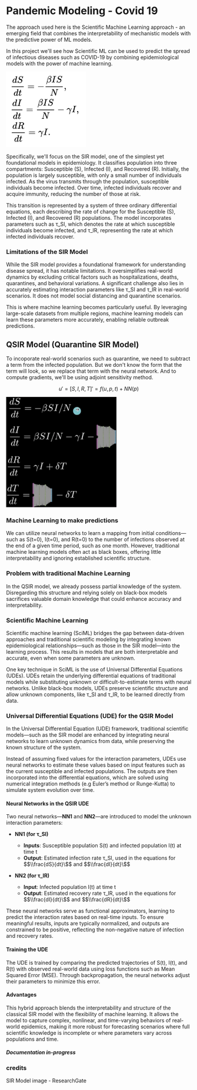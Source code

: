 # Pandemic Modeling - Covid 19

The approach used here is the Scientific Machine Learning approach - an emerging field that combines the interpretability of mechanistic models with the predictive power of ML models.

In this project we'll see how Scientific ML can be used to predict the spread of infectious diseases such as COVID-19 by combining epidemiological models with the power of machine learning. 

<img src="./assets/SIR.png">

Specifically, we'll focus on the SIR model, one of the simplest yet foundational models in epidemiology. It classifies population into three compartments: Susceptible (S), Infected (I), and Recovered (R). Initially, the population is largely susceptible, with only a small number of individuals infected. As the virus transmits through the population, susceptible individuals become infected. Over time, infected individuals recover and acquire immunity, reducing the number of those at risk.

This transition is represented by a system of three ordinary differential equations, each describing the rate of change for the Susceptible (S), Infected (I), and Recovered (R) populations. The model incorporates parameters such as τ_SI, which denotes the rate at which susceptible individuals become infected, and τ_IR, representing the rate at which infected individuals recover.

### Limitations of the SIR Model
While the SIR model provides a foundational framework for understanding disease spread, it has notable limitations. It oversimplifies real-world dynamics by excluding critical factors such as hospitalizations, deaths, quarantines, and behavioral variations. A significant challenge also lies in accurately estimating interaction parameters like τ_SI and τ_IR in real-world scenarios. It does not model social distancing and quarantine scenarios.

This is where machine learning becomes particularly useful. By leveraging large-scale datasets from multiple regions, machine learning models can learn these parameters more accurately, enabling reliable outbreak predictions.

## QSIR Model (Quarantine SIR Model)
To incoporate real-world scenarios such as quarantine, we need to subtract a term from the infected population. But we don't know the form that the term will look, so we replace that term with the neural network. And to compute gradients, we'll be using adjoint sensitivity method. 

$$
u' = [S, I, R, T]' = f(u, p, t) + NN(p)
$$

<img src="./assets/QSIR-with-NN.png" style="width: 300px;">

### Machine Learning to make predictions
We can utilize neural networks to learn a mapping from initial conditions—such as S(t=0), I(t=0), and R(t=0) to the number of infections observed at the end of a given time period, such as one month. However, traditional machine learning models often act as black boxes, offering little interpretability and ignoring established scientific structure.

### Problem with traditional Machine Learning
In the QSIR model, we already possess partial knowledge of the system. Disregarding this structure and relying solely on black-box models sacrifices valuable domain knowledge that could enhance accuracy and interpretability.

### Scientific Machine Learning
Scientific machine learning (SciML) bridges the gap between data-driven approaches and traditional scientific modeling by integrating known epidemiological relationships—such as those in the SIR model—into the learning process. This results in models that are both interpretable and accurate, even when some parameters are unknown.

One key technique in SciML is the use of Universal Differential Equations (UDEs). UDEs retain the underlying differential equations of traditional models while substituting unknown or difficult-to-estimate terms with neural networks. Unlike black-box models, UDEs preserve scientific structure and allow unknown components, like τ_SI and τ_IR, to be learned directly from data.

### Universal Differential Equations (UDE) for the QSIR Model
In the Universal Differential Equation (UDE) framework, traditional scientific models—such as the SIR model are enhanced by integrating neural networks to learn unknown dynamics from data, while preserving the known structure of the system.

Instead of assuming fixed values for the interaction parameters, UDEs use neural networks to estimate these values based on input features such as the current susceptible and infected populations. The outputs are then incorporated into the differential equations, which are solved using numerical integration methods (e.g Euler’s method or Runge-Kutta) to simulate system evolution over time.

#### **Neural Networks in the QSIR UDE**

Two neural networks—**NN1** and **NN2**—are introduced to model the unknown interaction parameters:

- **NN1 (for τ_SI)**  
  - **Inputs**: Susceptible population S(t) and infected population I(t) at time t
  - **Output**: Estimated infection rate τ_SI, used in the equations for $$\\frac{dS}{dt}\$$ and $$\\frac{dI}{dt}\$$

- **NN2 (for τ_IR)**  
  - **Input**: Infected population I(t) at time t
  - **Output**: Estimated recovery rate τ_IR, used in the equations for $$\\frac{dI}{dt}\$$ and $$\\frac{dR}{dt}\$$

These neural networks serve as functional approximators, learning to predict the interaction rates based on real-time inputs. To ensure meaningful results, inputs are typically normalized, and outputs are constrained to be positive, reflecting the non-negative nature of infection and recovery rates.

#### **Training the UDE**

The UDE is trained by comparing the predicted trajectories of S(t), I(t), and R(t) with observed real-world data using loss functions such as Mean Squared Error (MSE). Through backpropagation, the neural networks adjust their parameters to minimize this error.

#### **Advantages**

This hybrid approach blends the interpretability and structure of the classical SIR model with the flexibility of machine learning. It allows the model to capture complex, nonlinear, and time-varying behaviors of real-world epidemics, making it more robust for forecasting scenarios where full scientific knowledge is incomplete or where parameters vary across populations and time.

##### Documentation in-progress

### credits
SIR Model image - ResearchGate
